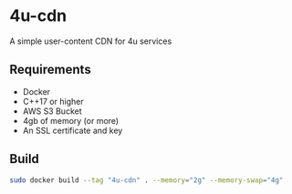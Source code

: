 # 4u-cdn
A simple user-content CDN for 4u services

## Requirements
- Docker
- C++17 or higher
- AWS S3 Bucket
- 4gb of memory (or more)
- An SSL certificate and key

## Build
```bash
sudo docker build --tag "4u-cdn" . --memory="2g" --memory-swap="4g"
```